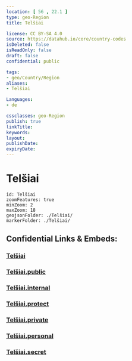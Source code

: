 ```yaml
---
location: [ 56 , 22.1 ] 
type: geo-Region
title: Telšiai

license: CC BY-SA 4.0
source: https://datahub.io/core/country-codes
isDeleted: false
isReadOnly: false
draft: false
confidential: public

tags:
- geo/Country/Region
aliases:
- Telšiai

Languages:
- de

cssclasses: geo-Region
publish: true
linkTitle: 
keywords: 
layout: 
publishDate: 
expiryDate: 
---
```


# Telšiai

```leaflet
id: Telšiai
zoomFeatures: true 
minZoom: 2 
maxZoom: 18
geojsonFolder: ./Telšiai/
markerFolder: ./Telšiai/
```


## Confidential Links & Embeds: 

### [Telšiai](/_Standards/Earth/Continent/Europe/Europe~North/Lithuania/Counties~Lithuania/Telšiai.md) 

### [Telšiai.public](/_public/Earth/Continent/Europe/Europe~North/Lithuania/Counties~Lithuania/Telšiai.public.md) 

### [Telšiai.internal](/_internal/Earth/Continent/Europe/Europe~North/Lithuania/Counties~Lithuania/Telšiai.internal.md) 

### [Telšiai.protect](/_protect/Earth/Continent/Europe/Europe~North/Lithuania/Counties~Lithuania/Telšiai.protect.md) 

### [Telšiai.private](/_private/Earth/Continent/Europe/Europe~North/Lithuania/Counties~Lithuania/Telšiai.private.md) 

### [Telšiai.personal](/_personal/Earth/Continent/Europe/Europe~North/Lithuania/Counties~Lithuania/Telšiai.personal.md) 

### [Telšiai.secret](/_secret/Earth/Continent/Europe/Europe~North/Lithuania/Counties~Lithuania/Telšiai.secret.md)

